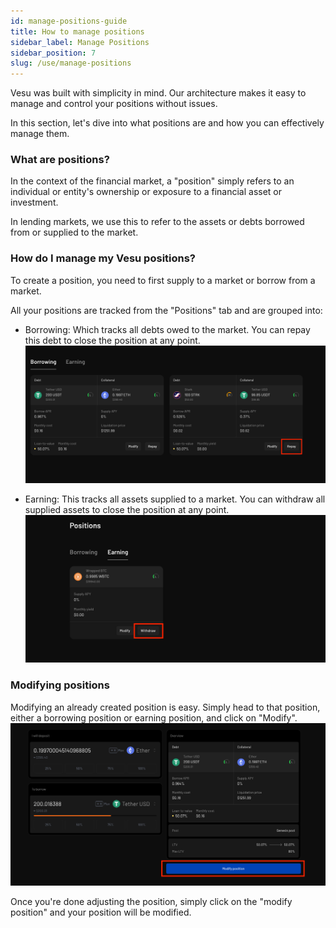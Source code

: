 ```yaml
---
id: manage-positions-guide
title: How to manage positions
sidebar_label: Manage Positions
sidebar_position: 7
slug: /use/manage-positions
---
```


Vesu was built with simplicity in mind. Our architecture makes it easy to manage and control your positions without issues.

In this section, let's dive into what positions are and how you can effectively manage them.

### What are positions?
In the context of the financial market, a "position" simply refers to an individual or entity's ownership or exposure to a financial asset or investment.

In lending markets, we use this to refer to the assets or debts borrowed from or supplied to the market.

### How do I manage my Vesu positions?
To create a position, you need to first supply to a market or borrow from a market.

All your positions are tracked from the "Positions" tab and are grouped into:
- Borrowing: Which tracks all debts owed to the market. You can repay this debt to close the position at any point.
![Borrowing](images/repay_1.png)

- Earning: This tracks all assets supplied to a market. You can withdraw all supplied assets to close the position at any point.
![Earning](images/withdraw_1.png)

### Modifying positions
Modifying an already created position is easy. Simply head to that position, either a borrowing position or earning position, and click on "Modify".
![Modify](images/modify_1.png)

Once you're done adjusting the position, simply click on the "modify position" and your position will be modified.